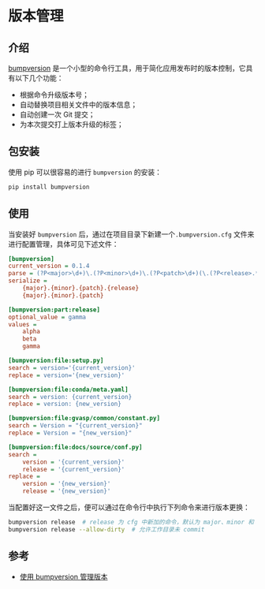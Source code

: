 # 版本管理

## 介绍

[bumpversion](https://github.com/c4urself/bump2version/#installation) 是一个小型的命令行工具，用于简化应用发布时的版本控制，它具有以下几个功能：

- 根据命令升级版本号；
- 自动替换项目相关文件中的版本信息；
- 自动创建一次 Git 提交；
- 为本次提交打上版本升级的标签；

## 包安装

使用 pip 可以很容易的进行 `bumpversion` 的安装：

```bash
pip install bumpversion
```

## 使用

当安装好 `bumpversion` 后，通过在项目目录下新建一个`.bumpversion.cfg` 文件来进行配置管理，具体可见下述文件：

```ini
[bumpversion]
current_version = 0.1.4
parse = (?P<major>\d+)\.(?P<minor>\d+)\.(?P<patch>\d+)(\.(?P<release>.*))?
serialize =
	{major}.{minor}.{patch}.{release}
	{major}.{minor}.{patch}

[bumpversion:part:release]
optional_value = gamma
values =
	alpha
	beta
	gamma

[bumpversion:file:setup.py]
search = version='{current_version}'
replace = version='{new_version}'

[bumpversion:file:conda/meta.yaml]
search = version: {current_version}
replace = version: {new_version}

[bumpversion:file:gvasp/common/constant.py]
search = Version = "{current_version}"
replace = Version = "{new_version}"

[bumpversion:file:docs/source/conf.py]
search =
	version = '{current_version}'
	release = '{current_version}'
replace =
	version = '{new_version}'
	release = '{new_version}'
```

当配置好这一文件之后，便可以通过在命令行中执行下列命令来进行版本更换：

```bash
bumpversion release  # release 为 cfg 中新加的命令，默认为 major、minor 和 patch
bumpversion release --allow-dirty  # 允许工作目录未 commit
```

## 参考

- [使用 bumpversion 管理版本](https://zhuanlan.zhihu.com/p/99505381)
